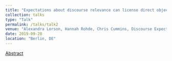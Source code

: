 ```yaml
---
title: "Expectations about discourse relevance can license direct objections to presupposed content"
collection: talks
type: "Talk"
permalink: /talks/talk2
venue: "Alexandra Lorson, Hannah Rohde, Chris Cummins, Discourse Expectations: Theoretical, Experimental, and Computational Perspectives (DETEC)"
date: 2019-09-28
location: "Berlin, DE"
---
```


[Abstract](http://alex-lorson.github.io/files/DETEC_LorsonRohdeCummins.pdf)

